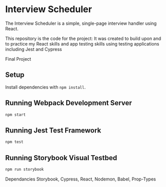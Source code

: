 # Interview Scheduler
The Interview Scheduler is a simple, single-page interview handler using React.

This repository is the code for the project: It was created to build upon and to practice my React skills and app testing skills using testing applications including Jest and Cypress

Final Project 

## Setup
Install dependencies with `npm install`.

## Running Webpack Development Server
```sh
npm start
```

## Running Jest Test Framework
```sh
npm test
```

## Running Storybook Visual Testbed
```sh
npm run storybook
```
Dependancies 
Storybook,
Cypress,
React,
Nodemon,
Babel,
Prop-Types